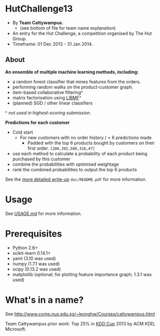 HutChallenge13
==============
* By **Team Cattywampus.**
    * (see bottom of file for team name explanation)
* An entry for the Hut Challenge, a competition organised by The Hut Group.
* Timeframe: 01 Dec 2013 - 31 Jan 2014.

About
-----
**An ensemble of multiple machine learning methods, including:**
* a random forest classifier that mines features from the orders.
* performing random walks on the product-customer graph.
* item-based collaborative filtering^
* matrix factorisation using [LIBMF]^
* (planned) SGD / other linear classifiers

^ _not used in highest-scoring submission._

**Predictions for each customer**
* Cold start
    * For new customers with no order history / < 6 predictions made
        * Padded with the top 6 products bought by customers on their first order. `[200,392,500,316,47]`
* use each method to calculate a probability of each product being purchased by this customer
* combine the probabilities with optimised weightage
* rank the combined probabilities to output the top 6 products

See the [more detailed write-up](doc/README.pdf?raw=true) `doc/README.pdf` for more information.

Usage
=====
See [USAGE.md](USAGE.md) for more information.

Prerequisites
=============
* Python 2.6+
* scikit-learn 0.14.1+
* yaml (3.10 was used)
* numpy (1.7.1 was used)
* scipy (0.13.2 was used)
* matplotlib (optional; for plotting feature importance graph; 1.3.1 was used)

What's in a name?
=================
See http://www.comp.nus.edu.sg/~leonghw/Courses/cattywampus.html

Team Cattywampus prior work: Top 25% in [KDD Cup] 2013 by ACM KDD, Microsoft.

[KDD Cup]:https://github.com/wonglkd/KDDCup13Track2/
[LIBMF]:http://www.csie.ntu.edu.tw/~cjlin/libmf/

